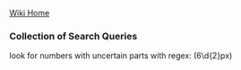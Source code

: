 [Wiki Home](Home.md)

### Collection of Search Queries

look for numbers with uncertain parts with regex:
(6\d{2}px)


